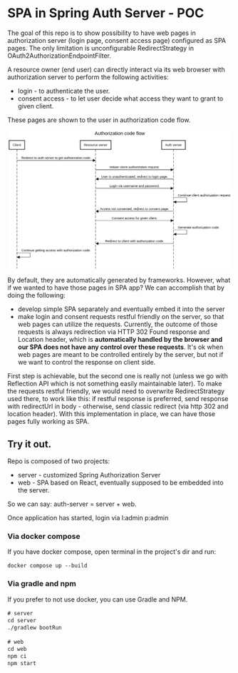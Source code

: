 # SPA in Spring Auth Server - POC

The goal of this repo is to show possibility to have web pages in authorization server (login page, consent access page) configured as SPA pages. The only limitation is unconfigurable RedirectStrategy in OAuth2AuthorizationEndpointFilter.

A resource owner (end user) can directly interact via its web browser with authorization server to perform the following activities:
- login - to authenticate the user.
- consent access - to let user decide what access they want to grant to given client.

These pages are shown to the user in authorization code flow.

![Authorization code flow](./authorization_code_flow.png)

By default, they are automatically generated by frameworks. However, what if we wanted to have those pages in SPA app? We can accomplish that by doing the following:
- develop simple SPA separately and eventually embed it into the server
- make login and consent requests restful friendly on the server, so that web pages can utilize the requests. Currently, the outcome of those requests is always redirection via HTTP 302 Found response and Location header, which is **automatically handled by the browser and our SPA does not have any control over these requests**. It's ok when web pages are meant to be controlled entirely by the server, but not if we want to control the response on client side.

First step is achievable, but the second one is really not (unless we go with Reflection API which is not something easily maintainable later).
To make the requests restful friendly, we would need to overwrite RedirectStrategy used there, to work like this: if restful response is preferred, send response with redirectUrl in body - otherwise, send classic redirect (via http 302 and location header).
With this implementation in place, we can have those pages fully working as SPA.

## Try it out.

Repo is composed of two projects:
 - server - customized Spring Authorization Server
 - web - SPA based on React, eventually supposed to be embedded into the server.

So we can say: auth-server = server + web.

Once application has started, login via l:admin p:admin

### Via docker compose

If you have docker compose, open terminal in the project's dir and run:
```
docker compose up --build
```

### Via gradle and npm

If you prefer to not use docker, you can use Gradle and NPM.
```
# server
cd server
./gradlew bootRun

# web
cd web
npm ci
npm start
```

